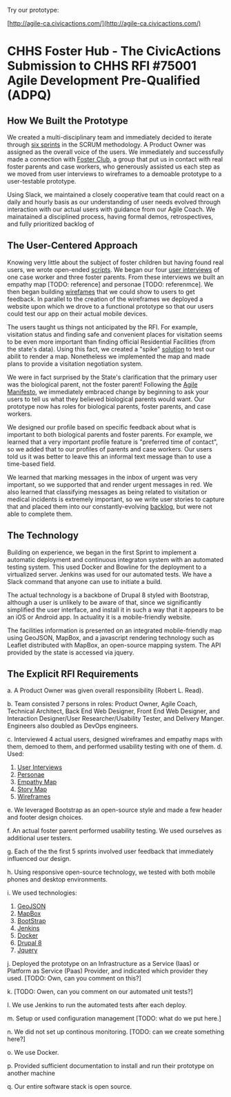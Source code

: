 Try our prototype:

[http://agile-ca.civicactions.com/](http://agile-ca.civicactions.com/)

# CHHS Foster Hub - The CivicActions Submission to CHHS RFI #75001 Agile Development Pre-Qualified (ADPQ)

## How We Built the Prototype

We created a multi-disciplinary team and immediately decided to iterate through
[six sprints](https://github.com/CivicActions/agile-california/blob/master/documentation/journal.md) in the
SCRUM methodology. A Product Owner was assigned as the overall voice of the users. We immediately and
successfully made a connection with [Foster Club](https://www.fosterclub.com/groups/california),
a group that put us in contact with real foster parents
and case workers, who generously assisted us each step as we moved from
user interviews to wireframes to a demoable prototype to a user-testable prototype.

Using Slack, we maintained a closely cooperative team that could react on a daily and hourly basis
as our understanding of user needs evolved through interaction with our actual users with guidance from our Agile Coach.
We mainatained a disciplined process, having formal demos, retrospectives, and fully prioritized backlog of 

## The User-Centered Approach

Knowing very little about the subject of foster children but having found real users, we wrote
open-ended [scripts](https://github.com/CivicActions/agile-california/tree/master/documentation/ux/user-interviews/Scripts).
We began our four [user interviews](https://github.com/CivicActions/agile-california/tree/master/documentation/ux/user-interviews)
of one case worker and three foster parents. From these interviews
we built an empathy map [TODO: reference] and personae [TODO: referenmce]. We then began building
[wirefames](https://github.com/CivicActions/agile-california/blob/master/Sketch-inbox01.png) that we could show to users to get feedback. In parallel to the creation of the wireframes
we deployed a website upon which we drove to a functional prototype so that our users could test our app on their actual
mobile devices.

The users taught us things not anticipated by the RFI. For example, visitation status and finding safe and convenient
places for visitation seems to be even more important than finding official Residential Facilities (from the state's data).
Using this fact, we created a "spike" [solution](https://github.com/CivicActions/agile-california/tree/master/geojson-spike)
to test our abilit to render a map.
Nonetheless we implemented the map and made plans to provide a visitation negotiation system.

We were in fact surprised by the State's clarification that the primary user was the biological parent,
not the foster parent!
Following the [Agile Manifesto](http://www.agilemanifesto.org/), we immediately embraced change
by beginning to ask your users to tell us what they believed biological parents
would want. Our prototype now has roles for biological parents, foster parents, and case workers.

We designed our profile based on specific feedback about what is important to both biological parents and foster parents.
For example, we learned that a very important profile feature is "preferred time of contact", so we added that to our profiles
of parents and case workers. Our users told us it was better to leave this an informal text message than to use a time-based field.

We learned that marking messages in the inbox of urgent was very important, so we supported that and render urgent messages in red.
We also learned that classifying messages as being related to visitation or medical incidents is extremely important, so we write user stories
to capture that and placed them into our constantly-evolving [backlog](https://github.com/CivicActions/agile-california/issues), but were not able to complete them.

## The Technology

Building on experience, we began in the first Sprint to implement a automatic deployment and continuous
integraton system with an automated testing system.  This used Docker and Bowline for the deployment to
a virtualized server.  Jenkins was used for our automated tests.  We have a Slack command that anyone
can use to initiate a build.

The actual technology is a backbone of Drupal 8 styled with Bootstrap, although a user is unlikely to be aware of that, since we significantly
simplified the user interface, and install it in such a way that it appears to be an iOS or Android app.
In actuality it is a mobile-friendly website.

The facilities information is presented on an integrated mobile-friendly map using GeoJSON, MapBox, and a javascript rendering
technology such as Leaflet distributed with MapBox, an open-source mapping system. The API provided by the state is accessed via
jquery.

## The Explicit RFI Requirements

a. A Product Owner was given overall responsibility (Robert L. Read).

b. Team consisted 7 persons in roles: Product Owner, Agile Coach, Technical Architect, Back End Web Designer, Front End Web Designer, and Interaction Designer/User
Researcher/Usability Tester, and Delivery Manger.  Engineers also doubled as DevOps engineers.

c. Interviewed 4 actual users, designed wireframes and empathy maps with them, demoed to them, and performed usability testing with one of them. 
d. Used:

1. [User Interviews](https://github.com/CivicActions/agile-california/tree/master/documentation/ux/user-interviews)
2. [Personae](https://github.com/CivicActions/agile-california/blob/master/documentation/ux/user-research/user-personas.md)
3. [Empathy Map](https://github.com/CivicActions/agile-california/blob/master/documentation/ux/user-research/foster-parent-empathy-map.md)
4. [Story Map](https://github.com/CivicActions/agile-california/blob/master/documentation/ux/user-story-map/user-story-map.md)
4. [Wireframes](https://github.com/CivicActions/agile-california/tree/master/documentation/ux/wireframes)

e. We leveraged Bootstrap as an open-source style and made a few header and footer design choices. 

f. An actual foster parent performed usability testing. We used ourselves as additional user testers.

g. Each of the the first 5 sprints involved user feedback that immediately influenced our design.

h. Using responsive open-source technology, we tested with both mobile phones and desktop environments.

i. We used technologies:

1. [GeoJSON](http://geojson.org/)
2. [MapBox](https://www.mapbox.com/)
3. [BootStrap](http://getbootstrap.com/)
4. [Jenkins](https://jenkins.io/)
5. [Docker](https://www.docker.com/)
6. [Drupal 8](https://www.drupal.org/8)
7. [Jquery](https://jquery.com/)


j. Deployed the prototype on an Infrastructure as a Service (Iaas) or Platform as Service (Paas)
Provider, and indicated which provider they used. [TODO: Own, can you comment on this?]

k. [TODO: Owen, can you comment on our automated unit tests?]

l. We use Jenkins to run the automated tests after each deploy.

m. Setup or used configuration management [TODO: what do we put here.]

n. We did not set up continous monitoring. [TODO: can we create something here?]

o. We use Docker.

p. Provided sufficient documentation to install and run their prototype on another machine

q. Our entire software stack is open source.



